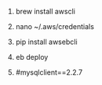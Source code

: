 1. brew install awscli
2. nano ~/.aws/credentials
3. pip install awsebcli

5. eb deploy
6. #mysqlclient==2.2.7